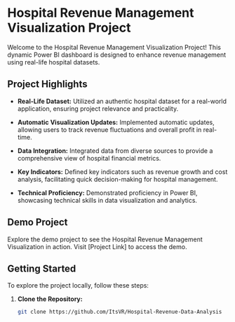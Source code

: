 # Hospital Revenue Management Visualization Project

Welcome to the Hospital Revenue Management Visualization Project! This dynamic Power BI dashboard is designed to enhance revenue management using real-life hospital datasets.

## Project Highlights

- **Real-Life Dataset:** Utilized an authentic hospital dataset for a real-world application, ensuring project relevance and practicality.

- **Automatic Visualization Updates:** Implemented automatic updates, allowing users to track revenue fluctuations and overall profit in real-time.

- **Data Integration:** Integrated data from diverse sources to provide a comprehensive view of hospital financial metrics.

- **Key Indicators:** Defined key indicators such as revenue growth and cost analysis, facilitating quick decision-making for hospital management.

- **Technical Proficiency:** Demonstrated proficiency in Power BI, showcasing technical skills in data visualization and analytics.

## Demo Project

Explore the demo project to see the Hospital Revenue Management Visualization in action. Visit [Project Link] to access the demo.

## Getting Started

To explore the project locally, follow these steps:

1. **Clone the Repository:**
   ```bash
   git clone https://github.com/ItsVR/Hospital-Revenue-Data-Analysis
